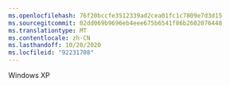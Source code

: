 ```yaml
---
ms.openlocfilehash: 76f20bccfe3512339ad2cea01fc1c7809e7d3d15
ms.sourcegitcommit: 02dd069b9696eb4eee675b6541f86b2602076448
ms.translationtype: MT
ms.contentlocale: zh-CN
ms.lasthandoff: 10/20/2020
ms.locfileid: "92231708"
---
```

Windows XP